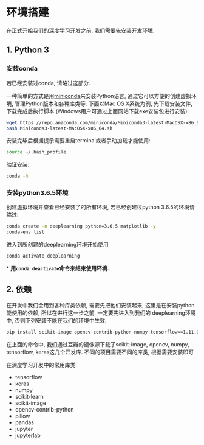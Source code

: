 # 环境搭建

在正式开始我们的深度学习开发之前, 我们需要先安装开发环境. 

## 1. Python 3

### 安装conda

若已经安装过conda, 请略过这部分.

一种简单的方式是用[miniconda](https://docs.conda.io/en/latest/miniconda.html)来安装Python语言, 
通过它可以方便的创建虚拟环境, 管理Python版本和各种库类等. 下面以Mac OS X系统为例, 先下载安装文件, 下载完成后执行脚本
 (Windows用户可通过上面网站下载exe安装包进行安装):
~~~bash
wget https://repo.anaconda.com/miniconda/Miniconda3-latest-MacOSX-x86_64.sh
bash Miniconda3-latest-MacOSX-x86_64.sh
~~~

安装完毕后根据提示需要重启terminal或者手动加载才能使用: 
~~~bash
source ~/.bash_profile
~~~

验证安装:
~~~bash
conda -h
~~~

### 安装python3.6.5环境

创建虚拟环境并查看已经安装了的所有环境, 若已经创建过python 3.6.5的环境请略过:
~~~bash
conda create -n deeplearning python=3.6.5 matplotlib -y
conda-env list
~~~

进入到所创建的deeplearning环境开始使用
~~~bash
conda activate deeplearning
~~~

\* **用```conda deactivate```命令来结束使用环境.**

## 2. 依赖

在开发中我们会用到各种库类依赖, 需要先把他们安装起来, 这里是在安装python能使用的依赖, 所以在进行这一步之前, 一定要先进入到我们的
deeplearning环境中, 否则下列安装不能在我们的环境中生效.
~~~bash
pip install scikit-image opencv-contrib-python numpy tensorflow==1.11.0 keras -i https://pypi.doubanio.com/simple/
~~~

在上面的命令中, 我们通过豆瓣的镜像源下载了scikit-image, opencv, numpy, tensorflow, keras这几个开发库. 不同的项目需要不同的库类, 根据需要安装即可

在深度学习开发中的常用库类:

* tensorflow
* keras
* numpy
* scikit-learn
* scikit-image
* opencv-contrib-python
* pillow
* pandas
* jupyter
* jupyterlab